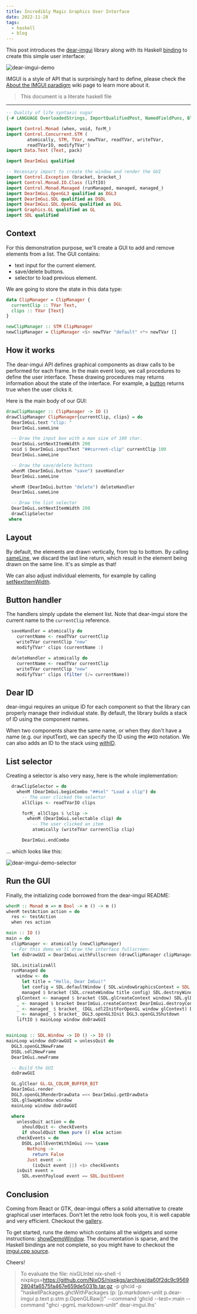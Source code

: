 ```yaml
---
title: Incredibly Magic Graphics User Interface
date: 2022-11-28
tags:
  - haskell
  - blog
---
```


This post introduces the [dear-imgui](https://github.com/ocornut/imgui#readme) library along with its
Haskell [binding](https://hackage.haskell.org/package/dear-imgui) to create this simple user interface:

![dear-imgui-demo](../static/dear-imgui-demo.png)

IMGUI is a style of API that is surprisingly hard to define, please check the [About the IMGUI paradigm](https://github.com/ocornut/imgui/wiki/About-the-IMGUI-paradigm) wiki page to learn more about it.

> This document is a literate haskell file

---

```haskell
-- Quality of life syntaxic sugar
{-# LANGUAGE OverloadedStrings, ImportQualifiedPost, NamedFieldPuns, BlockArguments, LambdaCase #-}

import Control.Monad (when, void, forM_)
import Control.Concurrent.STM (
        atomically, STM, TVar, newTVar, readTVar, writeTVar,
        readTVarIO, modifyTVar')
import Data.Text (Text, pack)

import DearImGui qualified

-- Necessary import to create the window and render the GUI
import Control.Exception (bracket, bracket_)
import Control.Monad.IO.Class (liftIO)
import Control.Monad.Managed (runManaged, managed, managed_)
import DearImGui.OpenGL3 qualified as DGL3
import DearImGui.SDL qualified as DSDL
import DearImGui.SDL.OpenGL qualified as DGL
import Graphics.GL qualified as GL
import SDL qualified
```

## Context

For this demonstration purpose, we'll create a GUI to add and remove elements from a list. The GUI contains:

- text input for the current element.
- save/delete buttons.
- selector to load previous element.

We are going to store the state in this data type:

```haskell
data ClipManager = ClipManager {
  currentClip :: TVar Text,
  clips :: TVar [Text]
}

newClipManager :: STM ClipManager
newClipManager = ClipManager <$> newTVar "default" <*> newTVar []
```

## How it works

The dear-imgui API defines graphical components as draw calls to be performed for each frame.
In the main event loop, we call procedures to define the user interface.
These drawing procedures may returns information about the state of the interface.
For example, a [button](https://hackage.haskell.org/package/dear-imgui-2.1.1/docs/DearImGui.html#v:button)
returns true when the user clicks it.

Here is the main body of our GUI:

```haskell
drawClipManager :: ClipManager -> IO ()
drawClipManager ClipManager{currentClip, clips} = do
  DearImGui.text "clip: "
  DearImGui.sameLine

  -- Draw the input box with a max size of 100 char.
  DearImGui.setNextItemWidth 200
  void $ DearImGui.inputText "##current-clip" currentClip 100
  DearImGui.sameLine

  -- Draw the save/delete buttons
  whenM (DearImGui.button "save") saveHandler
  DearImGui.sameLine

  whenM (DearImGui.button "delete") deleteHandler
  DearImGui.sameLine

  -- Draw the list selector
  DearImGui.setNextItemWidth 200
  drawClipSelector
 where
```

## Layout

By default, the elements are drawn vertically, from top to bottom.
By calling [sameLine](https://hackage.haskell.org/package/dear-imgui-2.1.1/docs/DearImGui.html#v:sameLine),
we discard the last line return, which result in the element being drawn on the same line. It's as simple as that!

We can also adjust individual elements, for example by calling [setNextItemWidth](https://hackage.haskell.org/package/dear-imgui-2.1.1/docs/DearImGui.html#v:setNextItemWidth).


## Button handler

The handlers simply update the element list. Note that dear-imgui store the current name to
the `currentClip` reference.

```haskell
  saveHandler = atomically do
    currentName <- readTVar currentClip
    writeTVar currentClip "new"
    modifyTVar' clips (currentName :)

  deleteHandler = atomically do
    currentName <- readTVar currentClip
    writeTVar currentClip "new"
    modifyTVar' clips (filter (/= currentName))
```


## Dear ID

dear-imgui requires an unique ID for each component so that the library can properly manage their individual state.
By default, the library builds a stack of ID using the component names.

When two components share the same name, or when they don't have a name (e.g. our inputText), we can specify the ID using the `##ID` notation. We can also adds an ID to the stack using [withID](https://hackage.haskell.org/package/dear-imgui-2.1.1/docs/DearImGui.html#v:withID).


## List selector

Creating a selector is also very easy, here is the whole implementation:

```haskell
  drawClipSelector = do
    whenM (DearImGui.beginCombo "##sel" "Load a clip") do
      -- The user clicked the selector
      allClips <- readTVarIO clips

      forM_ allClips $ \clip ->
        whenM (DearImGui.selectable clip) do
          -- The user clicked an item
          atomically (writeTVar currentClip clip)

      DearImGui.endCombo
```

… which looks like this:

![dear-imgui-demo-selector](../static/dear-imgui-demo-selector.png)


## Run the GUI

Finally, the initializing code borrowed from the dear-imgui README:

```haskell
whenM :: Monad m => m Bool -> m () -> m ()
whenM testAction action = do
  res <- testAction
  when res action

main :: IO ()
main = do
  clipManager <- atomically (newClipManager)
  -- For this demo we'll draw the interface fullscreen:
  let doDrawGUI = DearImGui.withFullscreen (drawClipManager clipManager)

  SDL.initializeAll
  runManaged do
    window <- do
      let title = "Hello, Dear ImGui!"
      let config = SDL.defaultWindow { SDL.windowGraphicsContext = SDL.OpenGLContext SDL.defaultOpenGL }
      managed $ bracket (SDL.createWindow title config) SDL.destroyWindow
    glContext <- managed $ bracket (SDL.glCreateContext window) SDL.glDeleteContext
    _ <- managed $ bracket DearImGui.createContext DearImGui.destroyContext
    _ <- managed_ $ bracket_ (DGL.sdl2InitForOpenGL window glContext) DSDL.sdl2Shutdown
    _ <- managed_ $ bracket_ DGL3.openGL3Init DGL3.openGL3Shutdown
    liftIO $ mainLoop window doDrawGUI


mainLoop :: SDL.Window -> IO () -> IO ()
mainLoop window doDrawGUI = unlessQuit do
  DGL3.openGL3NewFrame
  DSDL.sdl2NewFrame
  DearImGui.newFrame

  -- Build the GUI
  doDrawGUI

  GL.glClear GL.GL_COLOR_BUFFER_BIT
  DearImGui.render
  DGL3.openGL3RenderDrawData =<< DearImGui.getDrawData
  SDL.glSwapWindow window
  mainLoop window doDrawGUI

  where
    unlessQuit action = do
      shouldQuit <- checkEvents
      if shouldQuit then pure () else action
    checkEvents = do
      DSDL.pollEventWithImGui >>= \case
        Nothing ->
          return False
        Just event ->
          (isQuit event ||) <$> checkEvents
    isQuit event =
      SDL.eventPayload event == SDL.QuitEvent
```

## Conclusion

Coming from React or GTK, dear-imgui offers a solid alternative to create graphical user interfaces.
Don't let the retro look fools you, it is well capable and very efficient. Checkout the [gallery](https://github.com/ocornut/imgui#gallery).

To get started, runs the demo which contains all the widgets and some instructions: [showDemoWindow](https://hackage.haskell.org/package/dear-imgui-2.1.1/docs/DearImGui.html#v:showDemoWindow).
The documentation is sparse, and the Haskell bindings are not complete, so you might have to checkout the [imgui.cpp source](https://hackage.haskell.org/package/dear-imgui-2.1.1/docs/DearImGui.html#v:showDemoWindow).

Cheers!

> To evaluate the file:
> nixGLIntel nix-shell -I nixpkgs=https://github.com/NixOS/nixpkgs/archive/da60f2dc9c95692804fa6575fa467e659de5031b.tar.gz -p ghcid -p "haskellPackages.ghcWithPackages (p: [p.markdown-unlit p.dear-imgui p.text p.stm p.OpenGLRaw])" --command 'ghcid --test=:main --command "ghci -pgmL markdown-unlit" dear-imgui.lhs'
